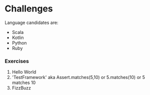 # Challenges

Language candidates are:
 - Scala
 - Kotlin
 - Python
 - Ruby
 
### Exercises

1. Hello World
2. 'TestFramework' aka Assert.matches(5,10) or 5.matches(10) or 5 matches 10
3. FizzBuzz